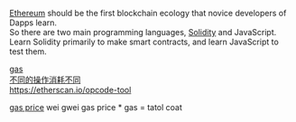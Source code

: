 
[Ethereum](https://ethereum.org/en/developers/) should be the first blockchain ecology that novice developers of Dapps learn.   
So there are two main programming languages, [Solidity](https://docs.soliditylang.org/en/v0.8.19/) and JavaScript.   
Learn Solidity primarily to make smart contracts, and learn JavaScript to test them.

[gas](https://ethgasstation.info/)  
[不同的操作消耗不同](https://github.com/crytic/evm-opcodes)  
https://etherscan.io/opcode-tool

[gas price]()
wei
gwei
gas price * gas = tatol coat


